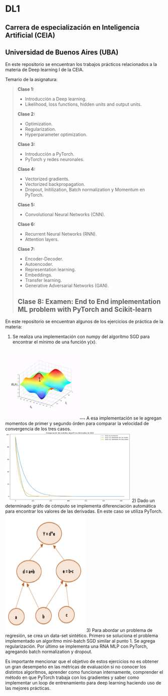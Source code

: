 # DL1

## **Carrera de especialización en Inteligencia Artificial (CEIA)**

## **Universidad de Buenos Aires (UBA)**

En este repositorio se encuentran los trabajos prácticos relacionados a la materia de Deep learning I de la CEIA.

Temario de la asignatura:

> **Clase 1:** 
> * Introducción a Deep learning.
> * Likelihood, loss functions, hidden units and output units.
> 
> **Clase 2:** 
> * Optimization.
> * Regularization.
> * Hyperparameter optimization.
> 
> **Clase 3:** 
> * Introducción a PyTorch.
> * PyTorch y redes neuronales.
> 
> **Clase 4:** 
> * Vectorized gradients.
> * Vectorized backpropagation.
> * Dropout, Initilization, Batch normalization y Momentum en PyTorch.
> 
> **Clase 5:** 
> * Convolutional Neural Networks (CNN).
> 
> **Clase 6:** 
> * Recurrent Neural Networks (RNN).
> * Attention layers.
> 
> **Clase 7:** 
> * Encoder-Decoder.
> * Autoencoder.
> * Representation learning.
> * Embeddings.
> * Transfer learning.
> * Generative Adversarial Networks (GAN).
> 
> **Clase 8:** 
> Examen: End to End implementation ML problem with PyTorch and Scikit-learn
> ------------------------------------------------------------------------------------------

En este repositorio se encuentran algunos de los ejercicios de práctica de la materia:
1) Se realiza una implementación con numpy del algorítmo SGD para encontrar el mínimo de una función y(x).
<img src="https://github.com/AlexBarria/DL1/blob/main/Images/SGD_gif.gif" width="255" height="225">
A esa implementación se le agregan momentos de primer y segundo órden para comparar la velocidad de convergencia de los tres casos.
<img src="https://github.com/AlexBarria/DL1/blob/main/Images/SGD_COMPA.png" width="400" height="225">
2) Dado un determinado gráfo de cómputo se implementa diferenciación automática para encontrar los valores de las derivadas. En este caso se utiliza PyTorch.
<img src="https://github.com/AlexBarria/DL1/blob/main/Images/grafo.PNG" width="255" height="375">
3) Para abordar un problema de regresión, se crea un data-set sintético. Primero se soluciona el problema implementado un algorítmo mini-batch SGD similar al punto 1. Se agrega regularización.
Por último se implementa una RNA MLP con PyTorch, agregando batch normalization y dropout.

Es importante mencionar que el objetivo de estos ejercicios no es obtener un gran desempeño en las métricas de evaluación si no conocer los distintos algorítmos, aprender como funcionan internamente, comprender el método en que PyTorch trabaja con los gradientes y saber como implementar un loop de entrenamiento para deep learning haciendo uso de las mejores prácticas.
